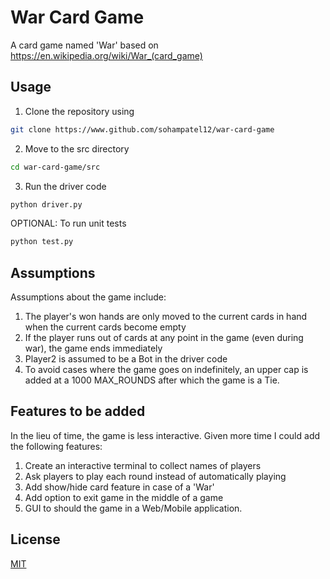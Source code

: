 # War Card Game

A card game named 'War' based on https://en.wikipedia.org/wiki/War_(card_game)

## Usage

1. Clone the repository using 
```bash
git clone https://www.github.com/sohampatel12/war-card-game
```
2. Move to the src directory
```bash
cd war-card-game/src
```
3. Run the driver code
```bash
python driver.py
```
OPTIONAL: To run unit tests
```bash
python test.py
```

## Assumptions

Assumptions about the game include:
1. The player's won hands are only moved to the current cards in hand when the current cards become empty
2. If the player runs out of cards at any point in the game (even during war), the game ends immediately
3. Player2 is assumed to be a Bot in the driver code
4. To avoid cases where the game goes on indefinitely, an upper cap is added at a 1000 MAX_ROUNDS after which the game is a Tie.

## Features to be added

In the lieu of time, the game is less interactive.
Given more time I could add the following features:
1. Create an interactive terminal to collect names of players
2. Ask players to play each round instead of automatically playing
3. Add show/hide card feature in case of a 'War'
4. Add option to exit game in the middle of a game
5. GUI to should the game in a Web/Mobile application.

## License
[MIT](https://choosealicense.com/licenses/mit/)

